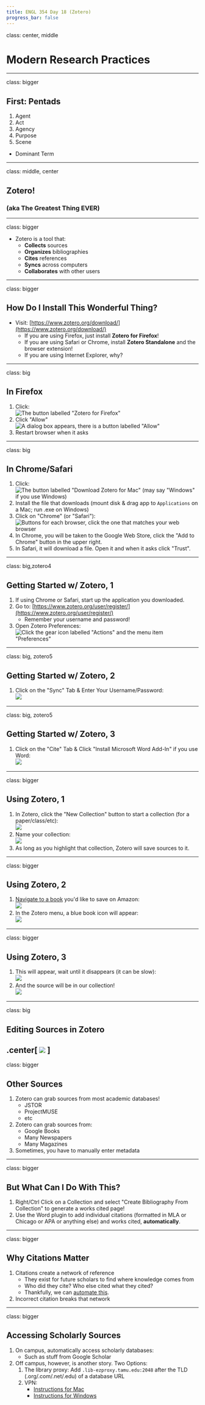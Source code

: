 ```yaml
---
title: ENGL 354 Day 18 (Zotero)
progress_bar: false
---
```

class: center, middle

# Modern Research Practices
---
class: bigger
## First: Pentads

1. Agent
1. Act
1. Agency
1. Purpose
1. Scene

* Dominant Term
---
class: middle, center

## Zotero!
### (aka The Greatest Thing EVER)
---
class: bigger

* Zotero is a tool that:
	* **Collects** sources
	* **Organizes** bibliographies
	* **Cites** references
	* **Syncs** across computers
	* **Collaborates** with other users
---
class: bigger
## How Do I Install This Wonderful Thing?

* Visit: [https://www.zotero.org/download/](https://www.zotero.org/download/)
	* If you are using Firefox, just install **Zotero for Firefox**!
	* If you are using Safari or Chrome, install **Zotero Standalone** and the browser extension!
	* If you are using Internet Explorer, why?
---
class: big
## In Firefox

1. Click:<br/> ![The button labelled "Zotero for Firefox"](/images/zotero0.png)
1. Click "Allow" <br> ![A dialog box appears, there is a button labelled "Allow"](/images/zotero1.png)
1. Restart browser when it asks
---
class: big
## In Chrome/Safari

1. Click: <br> ![The button labelled "Download Zotero for Mac" (may say "Windows" if you use Windows)](/images/zotero2.png)
1. Install the file that downloads (mount disk & drag app to `Applications` on a Mac; run .exe on Windows)
1. Click on "Chrome" (or "Safari"): <br> ![Buttons for each browser, click the one that matches your web browser](/images/zotero3.png)
1. In Chrome, you will be taken to the Google Web Store, click the "Add to Chrome" button in the upper right.
1. In Safari, it will download a file. Open it and when it asks click "Trust".
---
class: big,zotero4
## Getting Started w/ Zotero, 1

1. If using Chrome or Safari, start up the application you downloaded.
1. Go to: [https://www.zotero.org/user/register/](https://www.zotero.org/user/register/)
	* Remember your username and password!
1. Open Zotero Preferences: <br> ![Click the gear icon labelled "Actions" and the menu item "Preferences"](/images/zotero4.png)
---
class: big, zotero5
## Getting Started w/ Zotero, 2

1. Click on the "Sync" Tab & Enter Your Username/Password: <br> ![](/images/zotero5.png)
---
class: big, zotero5
## Getting Started w/ Zotero, 3
1. Click on the "Cite" Tab & Click "Install Microsoft Word Add-In" if you use Word: <br> ![](/images/zotero6.png)
---
class: bigger
## Using Zotero, 1

1. In Zotero, click the "New Collection" button to start a collection (for a paper/class/etc): <br> ![](/images/zotero7.png)
1. Name your collection: <br> ![](/images/zotero8.png)
1. As long as you highlight that collection, Zotero will save sources to it.
---
class: bigger
## Using Zotero, 2

1. [Navigate to a book](https://www.amazon.com/Philosophy-Literary-Form-Kenneth-Burke/dp/0520024834/ref=sr_1_1?ie=UTF8&qid=1475505125&sr=8-1&keywords=the+philosophy+of+literary+form) you'd like to save on Amazon: <br> ![](/images/zotero9.png)
1. In the Zotero menu, a blue book icon will appear: <br> ![](/images/zotero10.png)
---
class: bigger
## Using Zotero, 3

1. This will appear, wait until it disappears (it can be slow): <br> ![](/images/zotero11.png)
1. And the source will be in our collection! <br> ![](/images/zotero12.png)
---
class: big

## Editing Sources in Zotero

.center[
![](/images/zotero13.png)
]
---
class: bigger
## Other Sources

1. Zotero can grab sources from most academic databases!
	* JSTOR
	* ProjectMUSE
	* etc
1. Zotero can grab sources from:
	* Google Books
	* Many Newspapers
	* Many Magazines
1. Sometimes, you have to manually enter metadata
---
class: bigger
## But What Can I Do With This?

1. Right/Ctrl Click on a Collection and select "Create Bibliography From Collection" to generate a works cited page!
1. Use the Word plugin to add individual citations (formatted in MLA or Chicago or APA or anything else) and works cited, **automatically**.
---
class: bigger

## Why Citations Matter

1. Citations create a network of reference
	* They exist for future scholars to find where knowledge comes from
	* Who did they cite? Who else cited what they cited?
	* Thankfully, we can [automate this](https://scholar.google.com).
1. Incorrect citation breaks that network
---
class: bigger
## Accessing Scholarly Sources

1. On campus, automatically access scholarly databases:
	* Such as stuff from Google Scholar
1. Off campus, however, is another story. Two Options:
	1. The library proxy: Add `.lib-ezproxy.tamu.edu:2048` after the TLD (.org/.com/.net/.edu) of a database URL
	1. VPN: 
		* [Instructions for Mac](https://tamu.service-now.com/tamu-selfservice/knowledge_detail.do?sysparm_document_key=kb_knowledge,3b8f88b06f014e00b522db3bbb3ee4dd)
		* [Instructions for Windows](https://tamu.service-now.com/tamu-selfservice/knowledge_detail.do?sysparm_document_key=kb_knowledge,d46cc0706f014e00b522db3bbb3ee416)